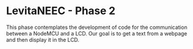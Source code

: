 # LevitaNEEC - Phase 2
This phase contemplates the development of code for the communication between a NodeMCU and a LCD. Our goal is to get a text from a webpage and then display it in the LCD.
